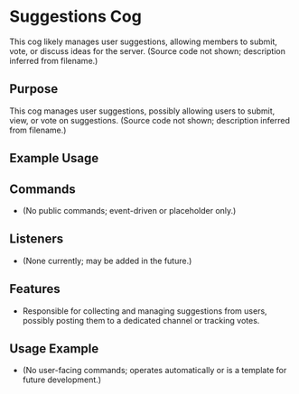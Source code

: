 # Suggestions Cog

This cog likely manages user suggestions, allowing members to submit, vote, or discuss ideas for the server. (Source code not shown; description inferred from filename.)

## Purpose

This cog manages user suggestions, possibly allowing users to submit, view, or vote on suggestions. (Source code not shown; description inferred from filename.)

## Example Usage

## Commands

- (No public commands; event-driven or placeholder only.)

## Listeners

- (None currently; may be added in the future.)

## Features

- Responsible for collecting and managing suggestions from users, possibly posting them to a dedicated channel or tracking votes.

## Usage Example

- (No user-facing commands; operates automatically or is a template for future development.)
